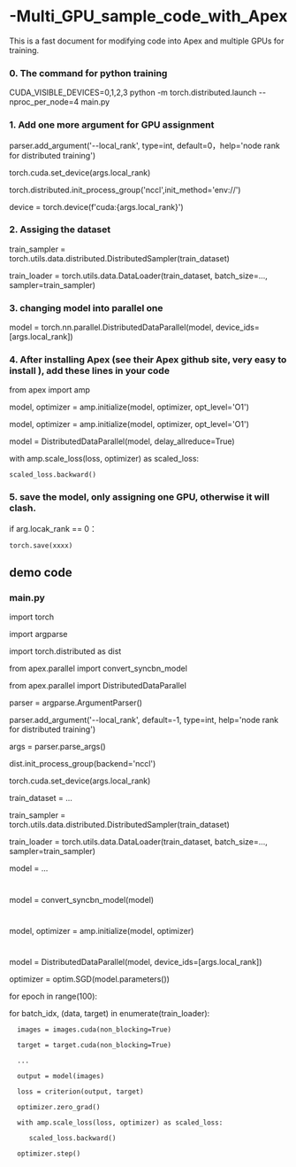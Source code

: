 # -Multi_GPU_sample_code_with_Apex


This is a fast document for modifying code into Apex and multiple GPUs for training.

### 0. The command for python training
CUDA_VISIBLE_DEVICES=0,1,2,3 python -m torch.distributed.launch --nproc_per_node=4 main.py


### 1. Add one more argument for GPU assignment
parser.add_argument('--local_rank', type=int, default=0，help='node rank for distributed training')

torch.cuda.set_device(args.local_rank)

torch.distributed.init_process_group('nccl',init_method='env://')

device = torch.device(f'cuda:{args.local_rank}')

### 2. Assiging the dataset
train_sampler = torch.utils.data.distributed.DistributedSampler(train_dataset)

train_loader = torch.utils.data.DataLoader(train_dataset, batch_size=..., sampler=train_sampler)

### 3. changing model into parallel one
model = torch.nn.parallel.DistributedDataParallel(model, device_ids=[args.local_rank])


### 4. After installing Apex (see their Apex github site, very easy to install ), add these lines in your code

from apex import amp

model, optimizer = amp.initialize(model, optimizer, opt_level='O1')

model, optimizer = amp.initialize(model, optimizer, opt_level='O1')

model = DistributedDataParallel(model, delay_allreduce=True)

with amp.scale_loss(loss, optimizer) as scaled_loss:

    scaled_loss.backward()

### 5. save the model, only assigning one GPU, otherwise it will clash.
if arg.locak_rank == 0：

    torch.save(xxxx)


## demo code

### main.py
import torch

import argparse

import torch.distributed as dist

from apex.parallel import convert_syncbn_model

from apex.parallel import DistributedDataParallel

parser = argparse.ArgumentParser()

parser.add_argument('--local_rank', default=-1, type=int,
                    help='node rank for distributed training')
                    
args = parser.parse_args()

dist.init_process_group(backend='nccl')

torch.cuda.set_device(args.local_rank)

train_dataset = ...

train_sampler = torch.utils.data.distributed.DistributedSampler(train_dataset)

train_loader = torch.utils.data.DataLoader(train_dataset, batch_size=..., sampler=train_sampler)

model = ...
#
model = convert_syncbn_model(model)
#
model, optimizer = amp.initialize(model, optimizer)
#
model = DistributedDataParallel(model, device_ids=[args.local_rank])

optimizer = optim.SGD(model.parameters())

for epoch in range(100):

   for batch_idx, (data, target) in enumerate(train_loader):
   
      images = images.cuda(non_blocking=True)
      
      target = target.cuda(non_blocking=True)
      
      ...
      
      output = model(images)
      
      loss = criterion(output, target)
      
      optimizer.zero_grad()
      
      with amp.scale_loss(loss, optimizer) as scaled_loss:
      
         scaled_loss.backward()
         
      optimizer.step()
